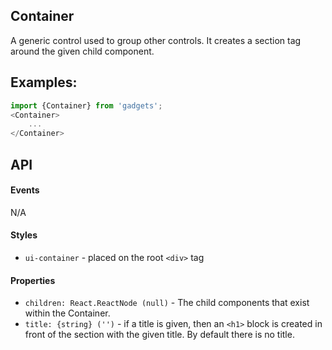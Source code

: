 <a name="module_Container"></a>

## Container
A generic control used to group other controls.  It creates asection tag around the given child component.## Examples:```javascriptimport {Container} from 'gadgets';<Container>    ...</Container>```## API#### EventsN/A#### Styles- `ui-container` - placed on the root `<div>` tag#### Properties- `children: React.ReactNode (null)` - The child components that existwithin the Container.- `title: {string} ('')` - if a title is given, then an `<h1>` block iscreated in front of the section with the given title.  By default there isno title.

